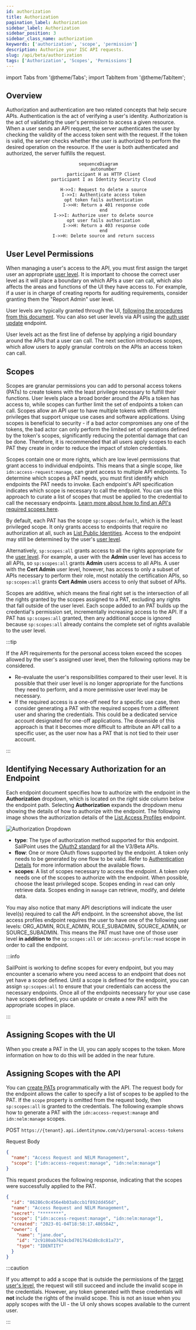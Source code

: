 ```yaml
---
id: authorization
title: Authorization
pagination_label: Authorization
sidebar_label: Authorization
sidebar_position: 3
sidebar_class_name: authorization
keywords: ['authorization', 'scope', 'permission']
description: Authorize your ISC API requests.
slug: /api/beta/authorization
tags: ['Authorization', 'Scopes', 'Permissions']
---
```


import Tabs from '@theme/Tabs'; import TabItem from '@theme/TabItem';

## Overview

Authorization and authentication are two related concepts that help secure APIs. Authentication is the act of verifying a user's identity. Authorization is the act of validating the user's permission to access a given resource. When a user sends an API request, the server authenticates the user by checking the validity of the access token sent with the request. If the token is valid, the server checks whether the user is authorized to perform the desired operation on the resource. If the user is both authenticated and authorized, the server fulfills the request.

<div align="center">

```mermaid
sequenceDiagram
    autonumber
    participant H as HTTP Client
    participant I as Identity Security Cloud

    H->>I: Request to delete a source
    I->>I: Authenticate access token
    opt token fails authentication
      I->>H: Return a 401 response code
    end
    I->>I: Authorize user to delete source
    opt user fails authorization
      I->>H: Return a 403 response code
    end
    I->>H: Delete source and return success
```

</div>

## User Level Permissions

When managing a user's access to the API, you must first assign the target user an appropriate [user level](https://documentation.sailpoint.com/saas/help/common/users/user_level_matrix.html). It is important to choose the correct user level as it will place a boundary on which APIs a user can call, which also affects the areas and functions of the UI they have access to. For example, if a user is in charge of creating reports for auditing requirements, consider granting them the "Report Admin" user level.


User levels are typically granted through the UI, [following the procedures from this document](https://documentation.sailpoint.com/saas/help/accounts/identities.html#setting-user-level-permissions). You can also set user levels via API using the [auth user update](https://developer.sailpoint.com/docs/api/v3/patch-auth-user) endpoint.


User levels act as the first line of defense by applying a rigid boundary around the APIs that a user can call. The next section introduces scopes, which allow users to apply granular controls on the APIs an access token can call.

## Scopes

Scopes are granular permissions you can add to personal access tokens (PATs) to create tokens with the least privilege necessary to fulfill their functions. User levels place a broad border around the APIs a token has access to, while scopes can further limit the set of endpoints a token can call. Scopes allow an API user to have multiple tokens with different privileges that support unique use cases and software applications. Using scopes is beneficial to security - if a bad actor compromises any one of the tokens, the bad actor can only perform the limited set of operations defined by the token's scopes, significantly reducing the potential damage that can be done. Therefore, it is recommended that all users apply scopes to each PAT they create in order to reduce the impact of stolen credentials.

Scopes contain one or more rights, which are low level permissions that grant access to individual endpoints. This means that a single scope, like `idn:access-request:manage`, can grant access to multiple API endpoints. To determine which scopes a PAT needs, you must first identify which endpoints the PAT needs to invoke. Each endpoint's API specification indicates which scope is necessary to call the endpoint. You can use this approach to curate a list of scopes that must be applied to the credential to call the necessary endpoints. [Learn more about how to find an API's required scopes here](#identifying-necessary-authorization-for-an-endpoint).

By default, each PAT has the scope `sp:scopes:default`, which is the least privileged scope. It only grants access to endpoints that require no authorization at all, such as [List Public Identities](https://developer.sailpoint.com/idn/api/v3/get-public-identities). Access to the endpoint may still be determined by the user's [user level](https://documentation.sailpoint.com/saas/help/common/users/user_level_matrix.html).

Alternatively, `sp:scopes:all` grants access to all the rights appropriate for the [user level](https://documentation.sailpoint.com/saas/help/common/users/user_level_matrix.html). For example, a user with the **Admin** user level has access to all APIs, so `sp:scopes:all` grants **Admin** users access to all APIs. A user with the **Cert Admin** user level, however, has access to only a subset of APIs necessary to perform their role, most notably the certification APIs, so `sp:scopes:all` grants **Cert Admin** users access to only that subset of APIs.

Scopes are additive, which means the final right set is the intersection of all the rights granted by the scopes assigned to a PAT, excluding any rights that fall outside of the user level. Each scope added to an PAT builds up the credential's permission set, incrementally increasing access to the API. If a PAT has `sp:scopes:all` granted, then any additional scope is ignored because `sp:scopes:all` already contains the complete set of rights available to the user level.

:::tip

If the API requirements for the personal access token exceed the scopes allowed by the user's assigned user level, then the following options may be considered.

- Re-evaluate the user's responsibilities compared to their user level. It is possible that their user level is no longer appropriate for the functions they need to perform, and a more permissive user level may be necessary.
- If the required access is a one-off need for a specific use case, then consider generating a PAT with the required scopes from a different user and sharing the credentials. This could be a dedicated service account designated for one-off applications. The downside of this approach is that it becomes more difficult to attribute an API call to a specific user, as the user now has a PAT that is not tied to their user account.

:::

## Identifying Necessary Authorization for an Endpoint

Each endpoint document specifies how to authorize with the endpoint in the **Authorization** dropdown, which is located on the right side column below the endpoint path. Selecting **Authorization** expands the dropdown menu showing the details of how to authorize with the endpoint. The following image shows the authorization details of the [List Access Profiles](https://developer.sailpoint.com/docs/api/beta/list-access-profiles) endpoint.

![Authorization Dropdown](../img/authorization/authorization-dropdown.png)

- **type**: The type of authorization method supported for this endpoint. SailPoint uses the [OAuth2 standard](./authentication.md#oauth-20) for all the V3/Beta APIs.
- **flow**: One or more OAuth flows supported by the endpoint. A token only needs to be generated by one flow to be valid. Refer to [Authentication Details](./authentication.md#choose-authorization-grant-flow) for more information about the available flows.
- **scopes**: A list of scopes necessary to access the endpoint. A token only needs one of the scopes to authorize with the endpoint. When possible, choose the least privileged scope. Scopes ending in `read` can only retrieve data. Scopes ending in `manage` can retrieve, modify, and delete data.

You may also notice that many API descriptions will indicate the user level(s) required to call the API endpoint. In the screenshot above, the list access profiles endpoint requires the user to have one of the following user levels: ORG_ADMIN, ROLE_ADMIN, ROLE_SUBADMIN, SOURCE_ADMIN, or SOURCE_SUBADMIN. This means the PAT must have one of those user level **in addition to** the `sp:scopes:all` or `idn:access-profile:read` scope in order to call the endpoint.

:::info

SailPoint is working to define scopes for every endpoint, but you may encounter a scenario where you need access to an endpoint that does not yet have a scope defined. Until a scope is defined for the endpoint, you can assign `sp:scopes:all` to ensure that your credentials can access the necessary endpoints. Once all of the endpoints necessary for your use case have scopes defined, you can update or create a new PAT with the appropriate scopes in place.

:::

## Assigning Scopes with the UI

When you create a PAT in the UI, you can apply scopes to the token. More information on how to do this will be added in the near future.

## Assigning Scopes with the API

You can [create PATs](https://developer.sailpoint.com/docs/api/v3/create-personal-access-token) programmatically with the API. The request body for the endpoint allows the caller to specify a list of scopes to be applied to the PAT. If the `scope` property is omitted from the request body, then `sp:scopes:all` is granted to the credentials. The following example shows how to generate a PAT with the `idn:access-request:manage` and `idn:nelm:manage` scopes.

POST `https://{tenant}.api.identitynow.com/v3/personal-access-tokens`

Request Body

```json
{
  "name": "Access Request and NELM Management",
  "scope": ["idn:access-request:manage", "idn:nelm:manage"]
}
```

This request produces the following response, indicating that the scopes were successfully applied to the PAT.

```json
{
  "id": "86286c0c456e4b03a8ccb1f892dd456d",
  "name": "Access Request and NELM Management",
  "secret": "********",
  "scope": ["idn:access-request:manage", "idn:nelm:manage"],
  "created": "2023-01-04T18:58:17.486584Z",
  "owner": {
    "name": "jane.doe",
    "id": "2c9180ab7624cbd7017642d8c8c81a73",
    "type": "IDENTITY"
  }
}
```

:::caution

If you attempt to add a scope that is outside the permissions of the [target user's level](#user-level-permissions), the request will still succeed and include the invalid scope in the credentials. However, any token generated with these credentials will **not** include the rights of the invalid scope. This is not an issue when you apply scopes with the UI - the UI only shows scopes available to the current user.

:::
